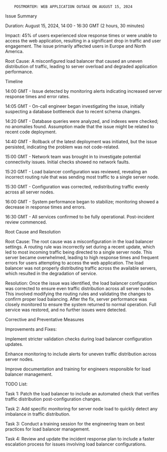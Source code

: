 	    POSTMORTEM: WEB APPLICATION OUTAGE ON AUGUST 15, 2024
Issue Summary

Duration: August 15, 2024, 14:00 - 16:30 GMT (2 hours, 30 minutes)

Impact: 45% of users experienced slow response times or were unable to access the web application, resulting in a significant drop in traffic and
user engagement. The issue primarily affected users in Europe and North America.

Root Cause: A misconfigured load balancer that caused an uneven distribution of traffic, leading to server overload and degraded application performance.

Timeline

14:00 GMT - Issue detected by monitoring alerts indicating increased server response times and error rates.

14:05 GMT - On-call engineer began investigating the issue, initially suspecting a database bottleneck due to recent schema changes.

14:20 GMT - Database queries were analyzed, and indexes were checked; no anomalies found. Assumption made that the issue might be related to recent code deployment.

14:40 GMT - Rollback of the latest deployment was initiated, but the issue persisted, indicating the problem was not code-related.

15:00 GMT - Network team was brought in to investigate potential connectivity issues. Initial checks showed no network faults.

15:20 GMT - Load balancer configuration was reviewed, revealing an incorrect routing rule that was sending most traffic to a single server node.

15:30 GMT - Configuration was corrected, redistributing traffic evenly across all server nodes.

16:00 GMT - System performance began to stabilize; monitoring showed a decrease in response times and errors.

16:30 GMT - All services confirmed to be fully operational. Post-incident review commenced.

Root Cause and Resolution

Root Cause:
The root cause was a misconfiguration in the load balancer settings. A routing rule was incorrectly set during
a recent update, which led to most incoming traffic being directed to a single server node. This server became overwhelmed,
leading to high response times and frequent errors for users attempting to access the web application.
The load balancer was not properly distributing traffic across the available servers, which resulted in the degradation of service.

Resolution:
Once the issue was identified, the load balancer configuration was corrected to ensure even traffic distribution across all server nodes.
This involved modifying the routing rules and validating the changes to confirm proper load balancing.
After the fix, server performance was closely monitored to ensure the system returned to normal operation. Full service was restored,
and no further issues were detected.

Corrective and Preventative Measures

Improvements and Fixes:

Implement stricter validation checks during load balancer configuration updates.

Enhance monitoring to include alerts for uneven traffic distribution across server nodes.

Improve documentation and training for engineers responsible for load balancer management.


TODO List:

Task 1: Patch the load balancer to include an automated check that verifies traffic distribution post-configuration changes.

Task 2: Add specific monitoring for server node load to quickly detect any imbalance in traffic distribution.

Task 3: Conduct a training session for the engineering team on best practices for load balancer management.

Task 4: Review and update the incident response plan to include a faster escalation process for issues involving load balancer configurations.


